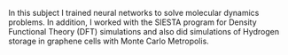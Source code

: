 In this subject I trained neural networks to solve molecular dynamics problems. In addition, I worked with the SIESTA program for Density Functional Theory (DFT) simulations and also did simulations of Hydrogen storage in graphene cells with Monte Carlo Metropolis.
